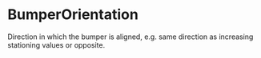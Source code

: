 BumperOrientation
=================

Direction in which the bumper is aligned, e.g. same direction as increasing stationing values or opposite.
